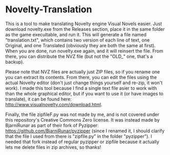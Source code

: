 # Novelty-Translation
This is a tool to make translating Novelty engine Visual Novels easier. Just download novelty.exe
from the Releases section, place it in the same folder as the game execultable, and run it. This
will generate a file named "translation.txt", which contains two version of each line of text,
one Original, and one Translated (obviously they are both the same at first). When you are done,
run novelty.exe again, and it will reinsert the file. From there, you can distribute the
NVZ file (but not the "OLD_" one, that's a backup).

Please note that NVZ files are actually just ZIP files, so if you rename one you can extract its
contents. From there, you can edit the files using the actual Novelty editor (don't just change
things yourself and re-zip, it won't work). I made this tool because I find a single text file 
asier to work with than the whole graphical editor, but if you want to use it (or have images to
translate), it can be found here: http://www.visualnovelty.com/download.html.

Finally, the file zipfileF.py was not made by me, and is not covered under this repository's
Creative Commons Zero license. It was instead made by BjarniRunar as part of their fork of
Pyzipper: https://github.com/BjarniRunar/pyzipper (since I renamed it, I should clarify that the
file I used from there is "zipfile.py" in the folder "pyzipper"). I needed that fork instead of
regular pyzipper or zipfile because it actually lets me delete files in zip archives, so thanks!
